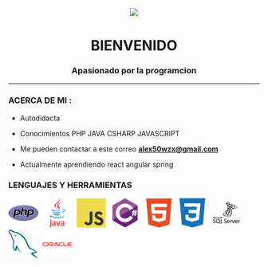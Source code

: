 <div id="header" align="center">
        <img src="https://media.giphy.com/media/qgQUggAC3Pfv687qPC/giphy.gif" width="200"/>
        <h1 align="center">BIENVENIDO</h1>
        <h3 align="center">Apasionado por la programcion 
        </h3>
</div>

---
### ACERCA DE MI :
    
- Autodidacta
    
- Conocimientos PHP JAVA CSHARP JAVASCRIPT
    
- Me pueden contactar a este correo **alex50wzx@gmail.com**
    
- Actualmente aprendiendo react angular spring 
    


 
  <div align="left">
<h3>LENGUAJES Y HERRAMIENTAS</h3>
     <div>
        <img src="https://github.com/devicons/devicon/blob/master/icons/php/php-original.svg" title="PHP" alt="PHP"
        width="60" height="60"/>&nbsp;
        <img src="https://github.com/devicons/devicon/blob/master/icons/java/java-original-wordmark.svg" title="JAVA" alt="JAVA"
        width="60" height="60"/>&nbsp;
        <img src="https://github.com/devicons/devicon/blob/master/icons/javascript/javascript-original.svg" title="JAVASCRIPT" alt="JAVACRIPT"
        width="60" height="60"/>&nbsp;
        <img src="https://github.com/devicons/devicon/blob/master/icons/csharp/csharp-original.svg" title="CSHARP" alt="CSHARP"
        width="60" height="60"/>&nbsp;
        <img src="https://github.com/devicons/devicon/blob/master/icons/html5/html5-plain.svg" title="HTML" alt="CSHARP"
        width="60" height="60"/>&nbsp;
        <img src="https://github.com/devicons/devicon/blob/master/icons/css3/css3-plain.svg" title="CSS" alt="CSHARP"
        width="60" height="60"/>&nbsp;
        <img src="https://github.com/devicons/devicon/blob/master/icons/microsoftsqlserver/microsoftsqlserver-plain-wordmark.svg" title="SQL SERVER" alt="CSHARP"
        width="60" height="60"/>&nbsp;
        <img src="https://github.com/devicons/devicon/blob/master/icons/mysql/mysql-plain.svg" title="MYSQL" alt="CSHARP"
        width="60" height="60"/>&nbsp;
       <img src="https://github.com/devicons/devicon/blob/master/icons/oracle/oracle-original.svg" title="ORACLE" alt="CSHARP"
        width="60" height="60"/>&nbsp;
     </div>
    </div>

 


  
